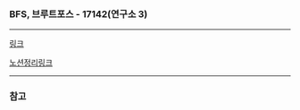 ### BFS, 브루트포스 - 17142(연구소 3)
___

[링크](https://www.acmicpc.net/problem/17142)

[노션정리링크](https://power-prawn-3e7.notion.site/17142-3-e02eda71fc674853b8f814036305f06b)
 
___
### 참고  

